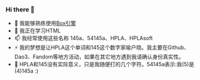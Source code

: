 ### Hi there 👋

- 🔭 我能够熟练使用[Box引擎](https://dao3.fun/)
- 🌱 我正在学习HTML
- 📫 我经常使用这些名称 145a、54145a、HPLA、HPLAsoft
- ⚡ 我的梦想是让HPLA这个单词和145这个数字家喻户晓。我主要在Github、Dao3、Fandom等地方活动，如果在其它地方遇到我请确认身份真实性。
- 💬 HPLA和145没有实际意义，只是我随便打的几个字符。54145a表示:我(5)是(4)145a :)

<!--
**54145a/54145a** is a ✨ _special_ ✨ repository because its `README.md` (this file) appears on your GitHub profile.

Here are some ideas to get you started:

- 🔭 I’m currently working on ...
- 🌱 I’m currently learning ...
- 👯 I’m looking to collaborate on ...
- 🤔 I’m looking for help with ...
- 💬 Ask me about ...
- 📫 How to reach me: ...
- 😄 Pronouns: ...
- ⚡ Fun fact: ...
-->
